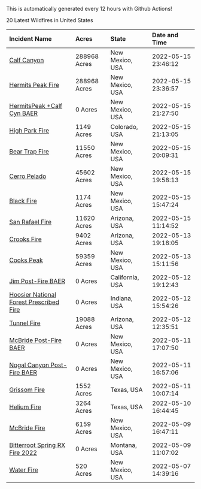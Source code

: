 This is automatically generated every 12 hours with Github Actions!

20 Latest Wildfires in United States

 | Incident Name | Acres | State | Date and Time |
|:---|:---|:---|:---|
| [Calf Canyon](https://inciweb.nwcg.gov/incident/8069/) | 288968 Acres | New Mexico, USA | 2022-05-15 23:46:12 |
| [Hermits Peak Fire](https://inciweb.nwcg.gov/incident/8049/) | 288968 Acres | New Mexico, USA | 2022-05-15 23:36:57 |
| [HermitsPeak +Calf Cyn BAER](https://inciweb.nwcg.gov/incident/8104/) | 0 Acres | New Mexico, USA | 2022-05-15 21:27:50 |
| [High Park Fire](https://inciweb.nwcg.gov/incident/8102/) | 1149 Acres | Colorado, USA | 2022-05-15 21:13:05 |
| [Bear Trap Fire](https://inciweb.nwcg.gov/incident/8093/) | 11550 Acres | New Mexico, USA | 2022-05-15 20:09:31 |
| [Cerro Pelado](https://inciweb.nwcg.gov/incident/8075/) | 45602 Acres | New Mexico, USA | 2022-05-15 19:58:13 |
| [Black Fire](https://inciweb.nwcg.gov/incident/8103/) | 1174 Acres | New Mexico, USA | 2022-05-15 15:47:24 |
| [San Rafael Fire ](https://inciweb.nwcg.gov/incident/8100/) | 11620 Acres | Arizona, USA | 2022-05-15 11:14:52 |
| [Crooks Fire](https://inciweb.nwcg.gov/incident/8067/) | 9402 Acres | Arizona, USA | 2022-05-13 19:18:05 |
| [Cooks Peak](https://inciweb.nwcg.gov/incident/8066/) | 59359 Acres | New Mexico, USA | 2022-05-13 15:11:56 |
| [Jim Post-Fire BAER](https://inciweb.nwcg.gov/incident/8000/) | 0 Acres | California, USA | 2022-05-12 19:12:43 |
| [Hoosier National Forest Prescribed Fire ](https://inciweb.nwcg.gov/incident/7887/) | 0 Acres | Indiana, USA | 2022-05-12 15:54:26 |
| [Tunnel Fire](https://inciweb.nwcg.gov/incident/8068/) | 19088 Acres | Arizona, USA | 2022-05-12 12:35:51 |
| [McBride Post-Fire BAER](https://inciweb.nwcg.gov/incident/8080/) | 0 Acres | New Mexico, USA | 2022-05-11 17:07:50 |
| [Nogal Canyon Post-Fire BAER](https://inciweb.nwcg.gov/incident/8072/) | 0 Acres | New Mexico, USA | 2022-05-11 16:57:06 |
| [Grissom Fire](https://inciweb.nwcg.gov/incident/8099/) | 1552 Acres | Texas, USA | 2022-05-11 10:07:14 |
| [Helium Fire](https://inciweb.nwcg.gov/incident/8101/) | 3264 Acres | Texas, USA | 2022-05-10 16:44:45 |
| [McBride Fire](https://inciweb.nwcg.gov/incident/8061/) | 6159 Acres | New Mexico, USA | 2022-05-09 16:47:11 |
| [Bitterroot Spring RX Fire 2022](https://inciweb.nwcg.gov/incident/8024/) | 0 Acres | Montana, USA | 2022-05-09 11:07:02 |
| [Water Fire](https://inciweb.nwcg.gov/incident/8089/) | 520 Acres | New Mexico, USA | 2022-05-07 14:39:16 |
